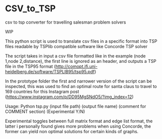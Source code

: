# CSV_to_TSP
csv to tsp converter for travelling salesman problem solvers


WIP

This python script is used to translate csv files in a specific format into TSP files readable by TSPlib compatible software like Concorde TSP solver

The script takes in input a csv file formatted like in the example (node 1,node 2,distance), the first line is ignored as an header, and outputs a TSP file in the TSP95 format (http://comopt.ifi.uni-heidelberg.de/software/TSPLIB95/tsp95.pdf)

In the prototype folder the first and narrower version of the script can be inspected, this was used to find an optimal route for santa claus to travel to 169 countries for this Instagram post (https://www.instagram.com/p/DD95MgSNdO5/?img_index=12)


Usage: Python tsp.py (input file path) (output file name) (comment for COMMENT section) (Experimental Y/N)

Experimental toggles between full matrix format and edge list format, the latter i personally found gives more problems when using Concorde, the former can yield non optimal solutions for certain kinds of graphs.